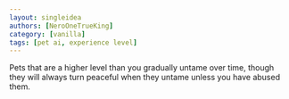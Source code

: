```yaml
---
layout: singleidea
authors: [NeroOneTrueKing]
category: [vanilla]
tags: [pet ai, experience level]
---
```

Pets that are a higher level than you gradually untame over time, though they
will always turn peaceful when they untame unless you have abused them.
